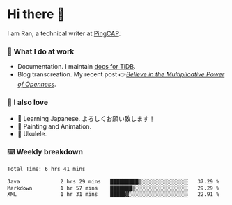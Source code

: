 # Hi there 👋

I am Ran, a technical writer at [PingCAP](https://pingcap.com/).

### 📝 What I do at work

- Documentation. I maintain [docs for TiDB](https://github.com/pingcap/docs).
- Blog transcreation. My recent post 👉[*Believe in the Multiplicative Power of Openness*](https://pingcap.com/blog/believe-in-the-multiplicative-power-of-openness-open-source-community).

### 🤠 I also love

- 💬 Learning Japanese. よろしくお願い致します！
- 🎨 Painting and Animation.
- 🎵 Ukulele.

### ⌨️ Weekly breakdown

<!--START_SECTION:waka-->

```txt
Total Time: 6 hrs 41 mins

Java             2 hrs 29 mins   █████████▒░░░░░░░░░░░░░░░   37.29 %
Markdown         1 hr 57 mins    ███████▒░░░░░░░░░░░░░░░░░   29.29 %
XML              1 hr 31 mins    █████▓░░░░░░░░░░░░░░░░░░░   22.91 %
```

<!--END_SECTION:waka-->
